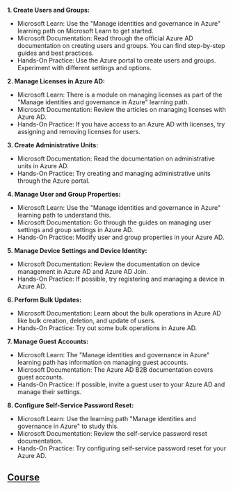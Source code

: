 **1. Create Users and Groups:**

- Microsoft Learn: Use the "Manage identities and governance in Azure" learning path on Microsoft Learn to get started.
- Microsoft Documentation: Read through the official Azure AD documentation on creating users and groups. You can find step-by-step guides and best practices.
- Hands-On Practice: Use the Azure portal to create users and groups. Experiment with different settings and options.

**2. Manage Licenses in Azure AD:**

- Microsoft Learn: There is a module on managing licenses as part of the "Manage identities and governance in Azure" learning path.
- Microsoft Documentation: Review the articles on managing licenses with Azure AD.
- Hands-On Practice: If you have access to an Azure AD with licenses, try assigning and removing licenses for users.

**3. Create Administrative Units:**

- Microsoft Documentation: Read the documentation on administrative units in Azure AD.
- Hands-On Practice: Try creating and managing administrative units through the Azure portal.

**4. Manage User and Group Properties:**

- Microsoft Learn: Use the "Manage identities and governance in Azure" learning path to understand this.
- Microsoft Documentation: Go through the guides on managing user settings and group settings in Azure AD.
- Hands-On Practice: Modify user and group properties in your Azure AD.

**5. Manage Device Settings and Device Identity:**

- Microsoft Documentation: Review the documentation on device management in Azure AD and Azure AD Join.
- Hands-On Practice: If possible, try registering and managing a device in Azure AD.

**6. Perform Bulk Updates:**

- Microsoft Documentation: Learn about the bulk operations in Azure AD like bulk creation, deletion, and update of users.
- Hands-On Practice: Try out some bulk operations in Azure AD.

**7. Manage Guest Accounts:**

- Microsoft Learn: The "Manage identities and governance in Azure" learning path has information on managing guest accounts.
- Microsoft Documentation: The Azure AD B2B documentation covers guest accounts.
- Hands-On Practice: If possible, invite a guest user to your Azure AD and manage their settings.

**8. Configure Self-Service Password Reset:**

- Microsoft Learn: Use the learning path "Manage identities and governance in Azure" to study this.
- Microsoft Documentation: Review the self-service password reset documentation.
- Hands-On Practice: Try configuring self-service password reset for your Azure AD.

## [Course](https://learn.microsoft.com/en-us/training/paths/az-104-manage-identities-governance/)